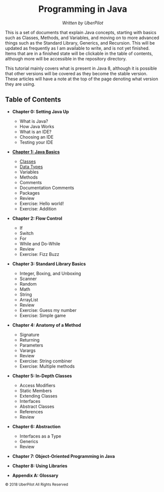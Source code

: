 <h1 align='center'>Programming in Java</h1>
<p align='center'><em>Written by UberPilot</em></p>

This is a set of documents that explain Java concepts, starting with basics such as Classes, Methods, and Variables, and moving on to more advanced things such as the Standard Library, Generics, and Recursion. This will be updated as frequently as I am available to write, and is not yet finished. Items that are in a finished state will be clickable in the table of contents, although more will be accessible in the repository directory.

This tutorial mainly covers what is present in Java 8, although it is possible that other versions will be covered as they become the stable version. These articles will have a note at the top of the page denoting what version they are using.

## Table of Contents

* **Chapter 0: Setting Java Up**
  * What is Java?
  * How Java Works
  * What is an IDE?
  * Choosing an IDE
  * Testing your IDE
* **[Chapter 1: Java Basics](./chapter1/index.md)**
  * [Classes](./chapter1/classes.md)
  * [Data Types](./chapter1/datatypes.md)
  * Variables
  * Methods
  * Comments
  * Documentation Comments
  * Packages
  * Review
  * Exercise: Hello world!
  * Exercise: Addition
* **Chapter 2: Flow Control**
  * If
  * Switch
  * For
  * While and Do-While
  * Review
  * Exercise: Fizz Buzz
* **Chapter 3: Standard Library Basics**
  * Integer, Boxing, and Unboxing
  * Scanner
  * Random
  * Math
  * String
  * ArrayList
  * Review
  * Exercise: Guess my number
  * Exercise: Simple game
* **Chapter 4: Anatomy of a Method**
  * Signature
  * Returning
  * Parameters
  * Varargs
  * Review
  * Exercise: String combiner
  * Exercise: Multiple methods
* **Chapter 5: In-Depth Classes**
  * Access Modifiers
  * Static Members
  * Extending Classes
  * Interfaces
  * Abstract Classes
  * References
  * Review
* **Chapter 6: Abstraction**
  * Interfaces as a Type
  * Generics
  * Review
* **Chapter 7: Object-Oriented Programming in Java**

* **Chapter 8: Using Libraries**

* **Appendix A: Glossary**

<sub>© 2018 UberPilot All Rights Reserved</sub>